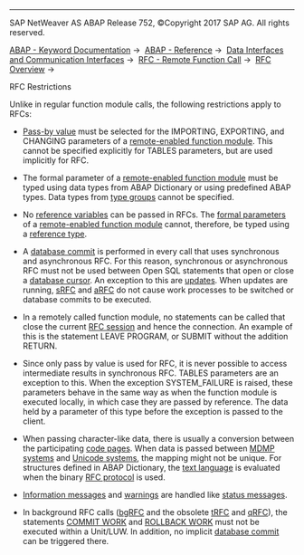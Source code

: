   

* * *

SAP NetWeaver AS ABAP Release 752, ©Copyright 2017 SAP AG. All rights reserved.

[ABAP - Keyword Documentation](javascript:call_link\('abenabap.htm'\)) →  [ABAP - Reference](javascript:call_link\('abenabap_reference.htm'\)) →  [Data Interfaces and Communication Interfaces](javascript:call_link\('abenabap_data_communication.htm'\)) →  [RFC - Remote Function Call](javascript:call_link\('abenrfc.htm'\)) →  [RFC Overview](javascript:call_link\('abenrfc_intro_oview.htm'\)) → 

RFC Restrictions

Unlike in regular function module calls, the following restrictions apply to RFCs:

-   [Pass-by value](javascript:call_link\('abenpass_by_value_glosry.htm'\) "Glossary Entry") must be selected for the IMPORTING, EXPORTING, and CHANGING parameters of a [remote-enabled function module](javascript:call_link\('abenremote_enabled_fm_glosry.htm'\) "Glossary Entry"). This cannot be specified explicitly for TABLES parameters, but are used implicitly for RFC.

-   The formal parameter of a [remote-enabled function module](javascript:call_link\('abenremote_enabled_fm_glosry.htm'\) "Glossary Entry") must be typed using data types from ABAP Dictionary or using predefined ABAP types. Data types from [type groups](javascript:call_link\('abentype_group_1_glosry.htm'\) "Glossary Entry") cannot be specified.

-   No [reference variables](javascript:call_link\('abenreference_variable_glosry.htm'\) "Glossary Entry") can be passed in RFCs. The [formal parameters](javascript:call_link\('abenformal_parameter_glosry.htm'\) "Glossary Entry") of a [remote-enabled function module](javascript:call_link\('abenremote_enabled_fm_glosry.htm'\) "Glossary Entry") cannot, therefore, be typed using a [reference type](javascript:call_link\('abenreference_type_glosry.htm'\) "Glossary Entry").

-   A [database commit](javascript:call_link\('abendb_commit.htm'\)) is performed in every call that uses synchronous and asynchronous RFC. For this reason, synchronous or asynchronous RFC must not be used between Open SQL statements that open or close a [database cursor](javascript:call_link\('abendatabase_cursor_glosry.htm'\) "Glossary Entry"). An exception to this are [updates](javascript:call_link\('abenupdate_glosry.htm'\) "Glossary Entry"). When updates are running, [sRFC](javascript:call_link\('abensrfc_glosry.htm'\) "Glossary Entry") and [aRFC](javascript:call_link\('abensrfc_glosry.htm'\) "Glossary Entry") do not cause work processes to be switched or database commits to be executed.

-   In a remotely called function module, no statements can be called that close the current [RFC session](javascript:call_link\('abenrfc_session_glosry.htm'\) "Glossary Entry") and hence the connection. An example of this is the statement LEAVE PROGRAM, or SUBMIT without the addition RETURN.

-   Since only pass by value is used for RFC, it is never possible to access intermediate results in synchronous RFC. TABLES parameters are an exception to this. When the exception SYSTEM\_FAILURE is raised, these parameters behave in the same way as when the function module is executed locally, in which case they are passed by reference. The data held by a parameter of this type before the exception is passed to the client.

-   When passing character-like data, there is usually a conversion between the participating [code pages](javascript:call_link\('abencodepage_glosry.htm'\) "Glossary Entry"). When data is passed between [MDMP systems](javascript:call_link\('abenmdmp-system_glosry.htm'\) "Glossary Entry") and [Unicode systems](javascript:call_link\('abenunicode_system_glosry.htm'\) "Glossary Entry"), the mapping might not be unique. For structures defined in ABAP Dictionary, the [text language](javascript:call_link\('abentext_language_glosry.htm'\) "Glossary Entry") is evaluated when the binary [RFC protocol](javascript:call_link\('abenrfc_protocol.htm'\)) is used.

-   [Information messages](javascript:call_link\('abeninformation_message_glosry.htm'\) "Glossary Entry") and [warnings](javascript:call_link\('abenwarning_glosry.htm'\) "Glossary Entry") are handled like [status messages](javascript:call_link\('abenstatus_message_glosry.htm'\) "Glossary Entry").

-   In background RFC calls ([bgRFC](javascript:call_link\('abenbgrfc_glosry.htm'\) "Glossary Entry") and the obsolete [tRFC](javascript:call_link\('abentrfc_2_glosry.htm'\) "Glossary Entry") and [qRFC](javascript:call_link\('abenqrfc_glosry.htm'\) "Glossary Entry")), the statements [COMMIT WORK](javascript:call_link\('abapcommit.htm'\)) and [ROLLBACK WORK](javascript:call_link\('abaprollback.htm'\)) must not be executed within a Unit/LUW. In addition, no implicit [database commit](javascript:call_link\('abendatabase_commit_glosry.htm'\) "Glossary Entry") can be triggered there.